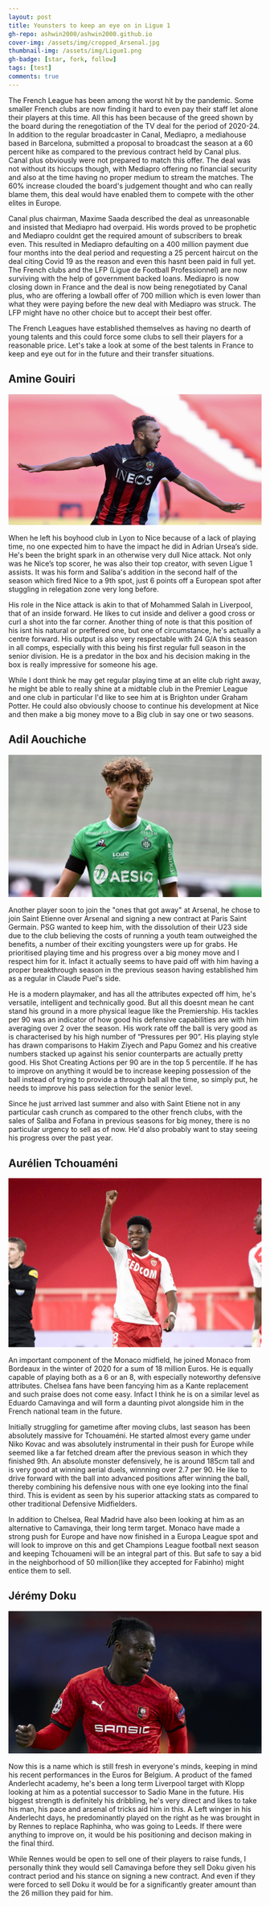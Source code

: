 ```yaml
---
layout: post
title: Younsters to keep an eye on in Ligue 1
gh-repo: ashwin2000/ashwin2000.github.io
cover-img: /assets/img/cropped_Arsenal.jpg
thumbnail-img: /assets/img/Ligue1.png	
gh-badge: [star, fork, follow]
tags: [test]
comments: true
---
```


The French League has been among the worst hit by the pandemic. Some smaller French clubs are now finding it hard to even pay their staff let alone their players at this time. All this has been because of the greed shown by the board during the renegotiation of the TV deal for the period of 2020-24. In addition to the regular broadcaster in Canal, Mediapro, a mediahouse based in Barcelona, submitted a proposal to broadcast the season at a 60 percent hike as compared to the previous contract held by Canal plus. Canal plus obviously were not prepared to match this offer. The deal was not without its hiccups though, with Mediapro offering no financial security and also at the time having no proper medium to stream the matches. The 60% increase clouded the board's judgement thought and who can really blame them, this deal would have enabled them to compete with the other elites in Europe.

Canal plus chairman, Maxime Saada described the deal as unreasonable and insisted that Mediapro had overpaid. His words proved to be prophetic and Mediapro couldnt get the required amount of subscribers to break even. This resulted in Mediapro defaulting on a 400 million payment due four months into the deal period and requesting a 25 percent haircut on the deal citing Covid 19 as the reason and even this hasnt been paid in full yet. The French clubs and the LFP (Ligue de Football Professionnel) are now surviving with the help of government backed loans. Mediapro is now closing down in France and the deal is now being renegotiated by Canal plus, who are offering a lowball offer of 700 million which is even lower than what they were paying before the new deal with Mediapro was struck. The LFP might have no other choice but to accept their best offer. 

The French Leagues have established themselves as having no dearth of young talents and this could force some clubs to sell their players for a reasonable price. Let's take a look at some of the best talents in France to keep and eye out for in the future and their transfer situations.

## Amine Gouiri

![Gouiri](/assets/img/gouiri.jpg)

When he left his boyhood club in Lyon to Nice because of a lack of playing time, no one expected him to have the impact he did in Adrian Ursea’s side. He's been the bright spark in an otherwise very dull Nice attack. Not only was he Nice’s top scorer, he was also their top creator, with seven Ligue 1 assists. It was his form and Saliba's addition in the second half of the season which fired Nice to a 9th spot, just 6 points off a European spot after stuggling in relegation zone very long before.

His role in the Nice attack is akin to that of Mohammed Salah in Liverpool, that of an inside forward. He likes to cut inside and deliver a good cross or curl a shot into the far corner. Another thing of note is that this position of his isnt his natural or preffered one, but one of circumstance, he's actually a centre forward. His output is also very respectable with 24 G/A this season in all comps, especially with this being his first regular full season in the senior division. He is a predator in the box and his decision making in the box is really impressive for someone his age. 

While I dont think he may get regular playing time at an elite club right away, he might be able to really shine at a midtable club in the Premier League and one club in particular I'd like to see him at is Brighton under Graham Potter. He could also obviously choose to continue his development at Nice and then make a big money move to a Big club in say one or two seasons. 

## Adil Aouchiche

![Aouchiche](/assets/img/aouchiche.jpg)

Another player soon to join the "ones that got away" at Arsenal, he chose to join Saint Etienne over Arsenal and signing a new contract at Paris Saint Germain. PSG wanted to keep him, with the dissolution of their U23 side due to the club believing the costs of running a youth team outweighed the benefits, a number of their exciting youngsters were up for grabs. He prioritised playing time and his progress over a big money move and I respect him for it. Infact it actually seems to have paid off with him having a proper breakthrough season in the previous season having established him as a regular in Claude Puel's side.

He is a modern playmaker, and has all the attributes expected off him, he's versatile, intelligent and technically good. But all this doesnt mean he cant stand his ground in a more physical league like the Premiership. His tackles per 90 was an indicator of how good his defensive capabilities are with him averaging over 2 over the season. His work rate off the ball is very good as is characterised by his high number of “Pressures per 90”. His playing style has drawn comparisons to Hakim Ziyech and Papu Gomez and his creative numbers stacked up against his senior counterparts are actually pretty good. His Shot Creating Actions per 90 are in the top 5 percentile. If he has to improve on anything it would be to increase keeping possession of the ball instead of trying to provide a through ball all the time, so simply put, he needs to improve his pass selection for the senior level.

Since he just arrived last summer and also with Saint Etiene not in any particular cash crunch as compared to the other french clubs, with the sales of Saliba and Fofana in previous seasons for big money, there is no particular urgency to sell as of now. He'd also probably want to stay seeing his progress over the past year. 

## Aurélien Tchouaméni
![Tchouameni](/assets/img/tchouameni.jpg)

An important component of the Monaco midfield, he joined Monaco from Bordeaux in the winter of 2020 for a sum of 18 million Euros. He is equally capable of playing both as a 6 or an 8, with especially noteworthy defensive attributes. Chelsea fans have been fancying him as a Kante replacement and such praise does not come easy. Infact I think he is on a similar level as Eduardo Camavinga and will form a daunting pivot alongside him in the French national team in the future.

Initially struggling for gametime after moving clubs, last season has been absolutely massive for Tchouaméni. He started almost every game under Niko Kovac and was absolutely instrumental in their push for Europe while seemed like a far fetched dream after the previous season in which they finished 9th. An absolute monster defensively, he is around 185cm tall and is very good at winning aerial duels, winnning over 2.7 per 90. He like to drive forward with the ball into advanced positions after winning the ball, thereby combining his defensive nous with one eye looking into the final third. This is evident as seen by his superior attacking stats as compared to other traditional Defensive Midfielders.

In addition to Chelsea, Real Madrid have also been looking at him as an alternative to Camavinga, their long term target. Monaco have made a strong push for Europe and have now finished in a Europa League spot and will look to improve on this and get Champions League football next season and keeping Tchouameni will be an integral part of this. But safe to say a bid in the neighborhood of 50 million(like they accepted for Fabinho) might entice them to sell.

## Jérémy Doku

![Doku](/assets/img/doku.jpg)

Now this is a name which is still fresh in everyone's minds, keeping in mind his recent performances in the Euros for Belgium. A product of the famed Anderlecht academy, he's been a long term Liverpool target with Klopp looking at him as a potential successor to Sadio Mane in the future. His biggest strength is definitely his dribbling, he's very direct and likes to take his man, his pace and arsenal of tricks aid him in this. A Left winger in his Anderlecht days, he predominantly played on the right as he was brought in by Rennes to replace Raphinha, who was going to Leeds. If there were anything to improve on, it would be his positioning and decison making in the final third.

While Rennes would be open to sell one of their players to raise funds, I personally think they would sell Camavinga before they sell Doku given his contract period and his stance on signing a new contract. And even if they were forced to sell Doku it would be for a significantly greater amount than the 26 million they paid for him.
